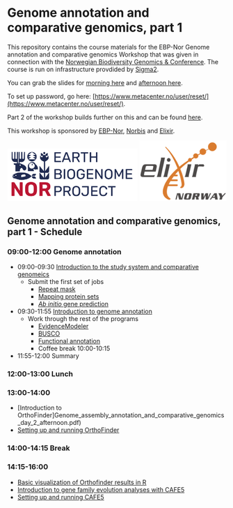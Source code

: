 # Genome annotation and comparative genomics, part 1

This repository contains the course materials for the EBP-Nor Genome annotation and comparative genomics Workshop that was given in connection with the [Norwegian Biodiversity Genomics & Conference](https://www.ebpnor.org/english/conference/). The course is run on infrastructure provdided by [Sigma2](https://www.sigma2.no/).

You can grab the slides for [morning here](Genome_assembly_annotation_and_comparative_genomics_day_2_morning.pdf) and [afternoon here](Genome_assembly_annotation_and_comparative_genomics_day_2_afternoon.pdf).

To set up password, go here: [https://www.metacenter.no/user/reset/](https://www.metacenter.no/user/reset/).

Part 2 of the workshop builds further on this and can be found [here](https://github.com/ebp-nor/workshop-2024/tree/main/day3_comparative_genomics). 

This workshop is sponsored by [EBP-Nor](https://www.ebpnor.org/), [Norbis](https://norbis.w.uib.no/) and [Elixir](https://elixir.no/).

<img src="../day3_comparative_genomics/EBP_Nor-orig.png" alt="EBP_Nor logo" width="300"/> <img src="../data/Elixir.no.logo.png" alt="Elixir.no logo" width="200"/> 


##  Genome annotation and comparative genomics, part 1 - Schedule

### 09:00-12:00 Genome annotation

* 09:00-09:30 [Introduction to the study system and comparative genomeics](00_introduction.md)
  * Submit the first set of jobs
    * [Repeat mask](01_repeatmasking.md)
    * [Mapping protein sets](02_miniprot.md)
    * [_Ab initio_ gene prediction](03_galba.md)
* 09:30-11:55 [Introduction to genome annotation](Genome_assembly_annotation_and_comparative_genomics_day_2_morning.pdf)
  * Work through the rest of the programs
    * [EvidenceModeler](04_evm.md)
    * [BUSCO](05_busco.md)
    * [Functional annotation](06_functional.md)
    * Coffee break 10:00-10:15
* 11:55-12:00 Summary

### 12:00-13:00 Lunch

### 13:00-14:00 
* [Introduction to OrthoFinder]Genome_assembly_annotation_and_comparative_genomics_day_2_afternoon.pdf)
* [Setting up and running OrthoFinder](orthofinder.md)

### 14:00-14:15 Break

### 14:15-16:00 
* [Basic visualization of Orthofinder results in R](https://html-preview.github.io/?url=https://raw.githubusercontent.com/ebp-nor/workshop-2024/main/day2_genome_annotation/Orthofinder_stats_2024.html)
* [Introduction to gene family evolution analyses with CAFE5](Introduction_to_CAFE.pdf)
* [Setting up and running CAFE5](CAFE5.md)

